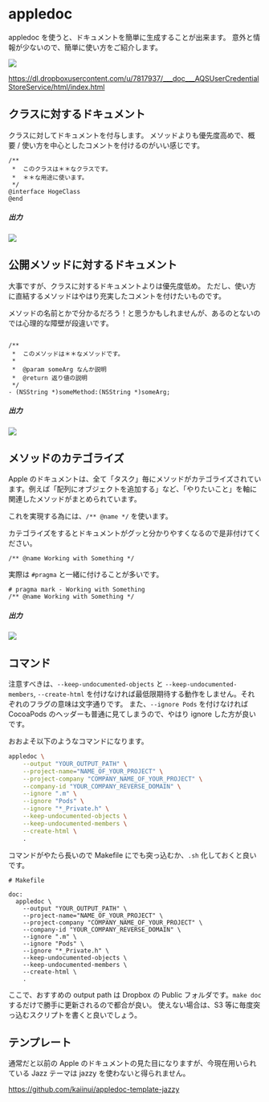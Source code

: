 appledoc
===

appledoc を使うと、ドキュメントを簡単に生成することが出来ます。
意外と情報が少ないので、簡単に使い方をご紹介します。

![](http://i.gyazo.com/0fec8c59008c56d467b433e3e57edc0f.png)

https://dl.dropboxusercontent.com/u/7817937/___doc___AQSUserCredentialStoreService/html/index.html

クラスに対するドキュメント
---

クラスに対してドキュメントを付与します。
メソッドよりも優先度高めで、概要 / 使い方を中心としたコメントを付けるのがいい感じです。

```objc
/**
 *  このクラスは＊＊なクラスです。
 *  ＊＊な用途に使います。
 */
@interface HogeClass
@end
```

##### 出力

![](http://i.gyazo.com/b42585e07571ae9939f40f544230f0c5.png)

公開メソッドに対するドキュメント
---

大事ですが、クラスに対するドキュメントよりは優先度低め。
ただし、使い方に直結するメソッドはやはり充実したコメントを付けたいものです。

メソッドの名前とかで分かるだろう！と思うかもしれませんが、あるのとないのでは心理的な障壁が段違いです。

```objc

/**
 *  このメソッドは＊＊なメソッドです。
 *
 *  @param someArg なんか説明
 *  @return 返り値の説明
 */
- (NSString *)someMethod:(NSString *)someArg;
```

##### 出力

![](http://i.gyazo.com/c15ba381388ddbdd5484cb661c91c2fd.png)

メソッドのカテゴライズ
---

Apple のドキュメントは、全て「タスク」毎にメソッドがカテゴライズされています。例えば「配列にオブジェクトを追加する」など、「やりたいこと」を軸に関連したメソッドがまとめられています。

これを実現する為には、`/** @name */` を使います。

カテゴライズをするとドキュメントがグッと分かりやすくなるので是非付けてください。

```objc
/** @name Working with Something */
```

実際は `#pragma` と一緒に付けることが多いです。

```objc
# pragma mark - Working with Something
/** @name Working with Something */
```

##### 出力

![](http://i.gyazo.com/bd23225819e2d31cc00a8b3c63108e56.png)

コマンド
---

注意すべきは、`--keep-undocumented-objects` と `--keep-undocumented-members`, `--create-html` を付けなければ最低限期待する動作をしません。それぞれのフラグの意味は文字通りです。
また、`--ignore Pods` を付けなければ CocoaPods のヘッダーも普通に見てしまうので、やはり ignore した方が良いです。

おおよそ以下のようなコマンドになります。

```sh
appledoc \
	--output "YOUR_OUTPUT_PATH" \
	--project-name="NAME_OF_YOUR_PROJECT" \
	--project-company "COMPANY_NAME_OF_YOUR_PROJECT" \
	--company-id "YOUR_COMPANY_REVERSE_DOMAIN" \
	--ignore ".m" \
	--ignore "Pods" \
	--ignore "*_Private.h" \
	--keep-undocumented-objects \
	--keep-undocumented-members \
	--create-html \
	.
```

コマンドがやたら長いので Makefile にでも突っ込むか、`.sh` 化しておくと良いです。

```
# Makefile

doc:
  appledoc \
  	--output "YOUR_OUTPUT_PATH" \
  	--project-name="NAME_OF_YOUR_PROJECT" \
  	--project-company "COMPANY_NAME_OF_YOUR_PROJECT" \
  	--company-id "YOUR_COMPANY_REVERSE_DOMAIN" \
  	--ignore ".m" \
  	--ignore "Pods" \
  	--ignore "*_Private.h" \
  	--keep-undocumented-objects \
  	--keep-undocumented-members \
  	--create-html \
  	.
```

ここで、おすすめの output path は Dropbox の Public フォルダです。`make doc` するだけで勝手に更新されるので都合が良い。
使えない場合は、S3 等に毎度突っ込むスクリプトを書くと良いでしょう。

テンプレート
---

通常だと以前の Apple のドキュメントの見た目になりますが、今現在用いられている Jazz テーマは jazzy を使わないと得られません。

https://github.com/kaiinui/appledoc-template-jazzy
